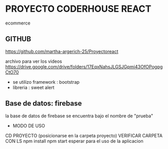 # PROYECTO CODERHOUSE REACT
ecommerce
## GITHUB 

https://github.com/martha-argerich-25/Proyectoreact

archivo para ver los videos 
https://drive.google.com/drive/folders/17EqxNahsJLGSJGpmi43OfOPogpgCtO70



- se utilizo framework : bootstrap
- libreria : sweet alert

## Base de datos: firebase 
la base de datos de firebase se encuentra bajo el nombre de "prueba"

- MODO DE USO

 CD PROYECTO (posicionarse en la carpeta proyecto)
VERIFICAR CARPETA CON LS 
npm install
 npm start
 esperar para el  uso de la aplicacion






